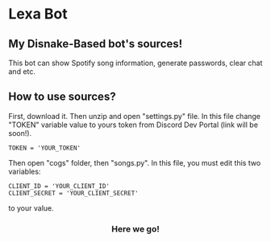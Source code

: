 # Lexa Bot
## My Disnake-Based bot's sources!
This bot can show Spotify song information, generate passwords, clear chat and etc.
## How to use sources? 
First, download it. Then unzip and open "settings.py" file. In this file change "TOKEN" variable value to yours token from Discord Dev Portal (link will be soon!).
```
TOKEN = 'YOUR_TOKEN'
```
Then open "cogs" folder, then "songs.py".
In this file, you must edit this two variables:
```
CLIENT_ID = 'YOUR_CLIENT_ID'
CLIENT_SECRET = 'YOUR_CLIENT_SECRET'
``` 
to your value.
<h3 align="center">Here we go!</h3>


